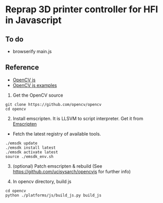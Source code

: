 # Reprap 3D printer controller for HFI in Javascript

## To do
- browserify main.js

## Reference
* [OpenCV js](https://docs.opencv.org/trunk/d2/df0/tutorial_js_table_of_contents_imgproc.html)
* [OpenCV js examples](https://community.risingstack.com/opencv-tutorial-computer-vision-with-node-js/)


1. Get the OpenCV source
```
git clone https://github.com/opencv/opencv
cd opencv
```

2. Install emscripten. It is LLSVM to script interpreter.
Get it from [Emscripten](https://kripken.github.io/emscripten-site/docs/getting_started/downloads.html)
* Fetch the latest registry of available tools.
```
./emsdk update
./emsdk install latest
./emsdk activate latest
source ./emsdk_env.sh
```
3. (optional) Patch emscripten & rebuild
(See https://github.com/ucisysarch/opencvjs for further info)

4. In opencv directory, build js
```
cd opencv
python ./platforms/js/build_js.py build_js
```
